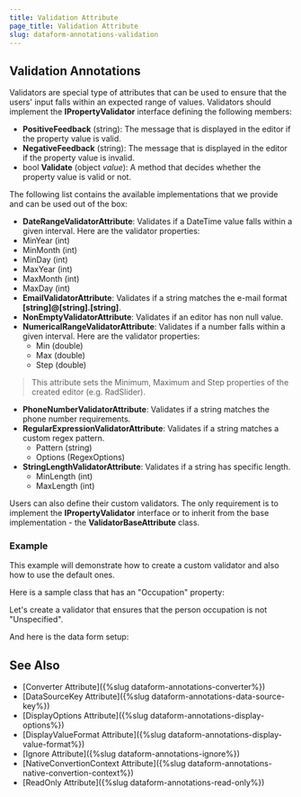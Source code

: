 ```yaml
---
title: Validation Attribute
page_title: Validation Attribute
slug: dataform-annotations-validation
---
```


## Validation Annotations

Validators are special type of attributes that can be used to ensure that the users' input falls within an expected range of values. Validators should implement the **IPropertyValidator** interface defining the following members:

- **PositiveFeedback** (string): The message that is displayed in the editor if the property value is valid.
- **NegativeFeedback** (string): The message that is displayed in the editor if the property value is invalid.
- bool **Validate** (object *value*): A method that decides whether the property value is valid or not.

The following list contains the available implementations that we provide and can be used out of the box:

- **DateRangeValidatorAttribute**: Validates if a DateTime value falls within a given interval. Here are the validator properties:
 - MinYear (int)
 - MinMonth (int)
 - MinDay (int)
 - MaxYear (int)
 - MaxMonth (int)
 - MaxDay (int)
- **EmailValidatorAttribute**: Validates if a string matches the e-mail format **[string]@[string].[string]**.
- **NonEmptyValidatorAttribute**: Validates if an editor has non null value.
- **NumericalRangeValidatorAttribute**: Validates if a number falls within a given interval. Here are the validator properties:
	- Min (double)
	- Max (double)
	- Step (double)

 >This attribute sets the Minimum, Maximum and Step properties of the created editor (e.g. RadSlider).
- **PhoneNumberValidatorAttribute**: Validates if a string matches the phone number requirements.
- **RegularExpressionValidatorAttribute**: Validates if a string matches a custom regex pattern.
	- Pattern (string)
	- Options (RegexOptions)
- **StringLengthValidatorAttribute**: Validates if a string has specific length.
	- MinLength (int)
	- MaxLength (int)

Users can also define their custom validators. The only requirement is to implement the **IPropertyValidator** interface or to inherit from the base implementation - the **ValidatorBaseAttribute** class.

### Example

This example will demonstrate how to create a custom validator and also how to use the default ones. 

Here is a sample class that has an "Occupation" property:

<snippet id='dataform-dataannotations-validation-source'/>

Let's create a validator that ensures that the person occupation is not "Unspecified".

<snippet id='dataform-dataannotations-validation-gendervalidationattribute'/>

And here is the data form setup:

<snippet id='dataform-dataannotations-validation-form'/>
	
## See Also

- [Converter Attribute]({%slug dataform-annotations-converter%})
- [DataSourceKey Attribute]({%slug dataform-annotations-data-source-key%})
- [DisplayOptions Attribute]({%slug dataform-annotations-display-options%})
- [DisplayValueFormat Attribute]({%slug dataform-annotations-display-value-format%})
- [Ignore Attribute]({%slug dataform-annotations-ignore%})
- [NativeConvertionContext Attribute]({%slug dataform-annotations-native-convertion-context%})
- [ReadOnly Attribute]({%slug dataform-annotations-read-only%})
